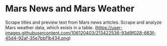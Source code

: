 # Mars News and Mars Weather
Scrape titles and preview text from Mars news articles. Scrape and analyze Mars weather data, which exists in a table.
(https://user-images.githubusercontent.com/106120403/213422536-93d9f028-663f-45d4-92af-35e7bbf1b434.png)
